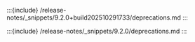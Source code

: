 :::{include} /release-notes/_snippets/9.2.0+build202510291733/deprecations.md
:::

:::{include} /release-notes/_snippets/9.2.0/deprecations.md
:::

